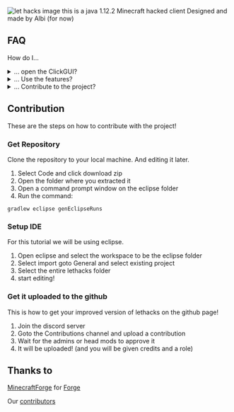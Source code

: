 ![let hacks image](https://i.imgur.com/PiOKePR.jpg)
this is a java 1.12.2 Minecraft hacked client Designed and made by Albi (for now)

## FAQ

How do I...

<details>
  <summary>... open the ClickGUI?</summary>

> There is no click gui yet we are still working on that. Commands only!

</details>

<details>
  <summary>... Use the features?</summary>

> Features can be used with the following commands:

</details>

<details>
  <summary>... Contribute to the project?</summary>

> Check the next section on instructions!

</details>

## Contribution
These are the steps on how to contribute with the project!

### Get Repository

Clone the repository to your local machine. And editing it later.
1. Select Code and click download zip
2. Open the folder where you extracted it
3. Open a command prompt window on the eclipse folder
4. Run the command:
```
gradlew eclipse genEclipseRuns
```
### Setup IDE
For this tutorial we will be using eclipse.
1. Open eclipse and select the workspace to be the eclipse folder
2. Select import goto General and select existing project
3. Select the entire lethacks folder
4. start editing!

### Get it uploaded to the github
This is how to get your improved version of lethacks on the github page!
1. Join the discord server
2. Goto the Contributions channel and upload a contribution
3. Wait for the admins or head mods to approve it
4. It will be uploaded! (and you will be given credits and a role) 

## Thanks to
[MinecraftForge](https://github.com/MinecraftForge) for [Forge](https://github.com/MinecraftForge/MinecraftForge)

Our [contributors](https://github.com/FunWithAlbiYT/lethacks/graphs/contributors)
